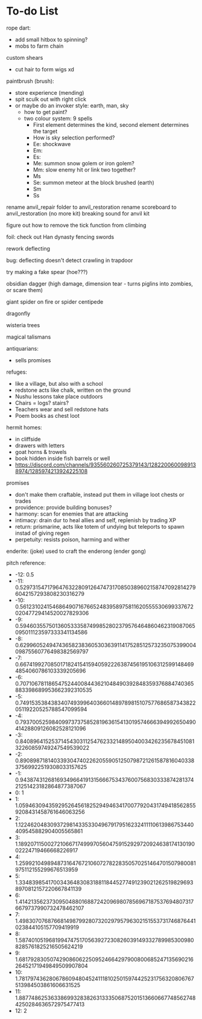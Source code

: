 # To-do List

rope dart:
- add small hitbox to spinning?
- mobs to farm chain

custom shears
- cut hair to form wigs xd

paintbrush (brush):
- store experience (mending)
- spit sculk out with right click
- or maybe do an invoker style: earth, man, sky
  - how to get paint?
  - two colour system: 9 spells
    - First element determines the kind, second element determines the target
    - How is sky selection performed?
    - Ee: shockwave
    - Em: 
    - Es: 
    - Me: summon snow golem or iron golem?
    - Mm: slow enemy hit or link two together?
    - Ms
    - Se: summon meteor at the block brushed (earth)
    - Sm
    - Ss

rename anvil_repair folder to anvil_restoration
rename scoreboard to anvil_restoration (no more kit)
breaking sound for anvil kit

figure out how to remove the tick function from climbing

foil: check out Han dynasty fencing swords

rework deflecting

bug: deflecting doesn't detect crawling in trapdoor

try making a fake spear (hoe???)

obsidian dagger (high damage, dimension tear - turns piglins into zombies, or scare them)

giant spider on fire or spider centipede

dragonfly

wisteria trees

magical talismans

antiquarians:
- sells promises

refuges:
- like a village, but also with a school
- redstone acts like chalk, written on the ground
- Nushu lessons take place outdoors
- Chairs = logs? stairs?
- Teachers wear and sell redstone hats
- Poem books as chest loot

hermit homes:
- in cliffside
- drawers with letters
- goat horns & trowels
- book hidden inside fish barrels or well
- https://discord.com/channels/935560260725379143/1282200600989138974/1285974213924225108

promises
- don't make them craftable, instead put them in village loot chests or trades
- providence: provide building bonuses?
- harmony: scan for enemies that are attacking
- intimacy: drain dur to heal allies and self, replenish by trading XP
- return: prismarine, acts like totem of undying but teleports to spawn instad of giving regen
- perpetuity: resists poison, harming and wither

enderite: (joke) used to craft the enderong (ender gong)

pitch reference:
- -12: 0.5
- -11: 0.5297315471796476322809126474731708503896021587470928142796042157293808230316279
- -10: 0.5612310241546864907167665248395897581162055553069933767202047729414520027829306
- -9: 0.5946035575013605333587499852802379576464860462319087065095011123597333341134586
- -8: 0.6299605249474365823836053036391141752851257323507539900409875560776498382569797
- -7: 0.6674199270850171824154159405922263874561951063125991484694854060786103339205696
- -6: 0.7071067811865475244008443621048490392848359376884740365883398689953662392310535
- -5: 0.7491535384383407493996403660148978981510757768658734382205119220525788547099594
- -4: 0.7937005259840997373758528196361541301957466639499265049041428809126082528121096
- -3: 0.8408964152537145430311254762332148950400342623567845108132260859749247549539022
- -2: 0.8908987181403393047402262055905125079872126158781604033837569922519308033157625
- -1: 0.9438743126816934966419131566675343760075683033387428137421251423182864877387067
- 0: 1
- 1: 1.059463094359295264561825294946341700779204317494185628559208431458761646063256
- 2: 1.122462048309372981433533049679179516232411110613986753440409545882904005565861
- 3: 1.189207115002721066717499970560475915292972092463817413019002224719466668226917
- 4: 1.259921049894873164767210607278228350570251464701507980081975112155299676513959
- 5: 1.334839854170034364830831881184452774912390212625198296938970812157220667841139
- 6: 1.414213562373095048801688724209698078569671875376948073176679737990732478462107
- 7: 1.498307076876681498799280732029795796302151553731746876441023844105157709419919
- 8: 1.587401051968199474751705639272308260391493327899853009808285761825216505624219
- 9: 1.681792830507429086062250952466429790080068524713569021626452171949849509907804
- 10: 1.781797436280678609480452411181025015974425231756320806767513984503861606631525
- 11: 1.887748625363386993283826313335068752015136606677485627484250284636572975477413
- 12: 2
